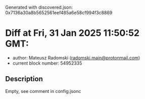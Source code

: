 Generated with discovered.json: 0x7136a30a8b5652561eef485a6e58cf994f3c8869

# Diff at Fri, 31 Jan 2025 11:50:52 GMT:

- author: Mateusz Radomski (<radomski.main@protonmail.com>)
- current block number: 54952335

## Description

Empty, see comment in config.jsonc
